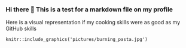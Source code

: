 ### Hi there 👋 This is a test for a markdown file on my profile

Here is a visual representation if my cooking skills were as good as my GitHub skills 
```{r,echo = FALSE,fig.align='center',out.width="60%"}
knitr::include_graphics('pictures/burning_pasta.jpg')

```
<!--
**larscaspersen/larscaspersen** is a ✨ _special_ ✨ repository because its `README.md` (this file) appears on your GitHub profile.

Here are some ideas to get you started:

- 🔭 I’m currently working on ...
- 🌱 I’m currently learning ...
- 👯 I’m looking to collaborate on ...
- 🤔 I’m looking for help with ...
- 💬 Ask me about ...
- 📫 How to reach me: ...
- 😄 Pronouns: ...
- ⚡ Fun fact: ...
-->
